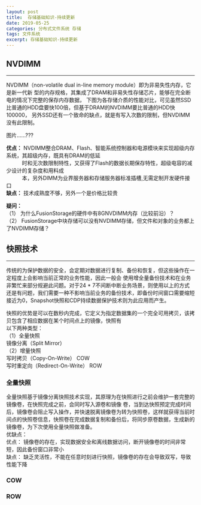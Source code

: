 ```yaml
---
layout: post
title:  存储基础知识-持续更新
date: 2019-05-25
categories: 分布式文件系统 存储
tags: 文件系统
excerpt: 存储基础知识-持续更新
---
```


## NVDIMM
------
NVDIMM（non-volatile dual in-line memory module）即为非易失性内存，它是新一代新
型的内存规格，其集成了DRAM和非易失性存储芯片，能够在完全断电的情况下完整的保存内存数据，
下图为各存储介质的性能对比，可见虽然SSD比普通的HDD盘要快100倍，但基于DRAM的NVDIMM要比普通的HDD快100000，
另外SSD还有一个致命的缺点，就是有写入次数的限制，但NVDIMM没有此限制。

图片......???

**优点：** NVDIMM整合DRAM、Flash、智能系统控制器和电源模块来实现超级内存系统，其超级内存，既具有DRAM的低延    
&emsp;&emsp;&emsp;时和无次数限制特性，又获得了Flash的数据长期保存特性，超级电容的减少设计的复杂度和用料成     
&emsp;&emsp;&emsp;本，另外DIMM为业界服务器和存储服务器标准插槽,无需定制开发硬件接口      
**缺点：** 技术成熟度不够，另外一个是价格比较贵      

**疑问：**     
（1） 为什么FusionStorage的硬件中有8GNVDIMM内存（比较前沿）？    
（2） FusionStorage中块存储可以没有NVDIMM存储，但文件和对象的业务都上了NVDIMM存储？    


## 快照技术
------

传统的为保护数据的安全，会定期对数据进行复制、备份和恢复，但这些操作在一定程度上会影响当前正常的业务性能，因此一般会
使用增全量备份技术和在业务非繁忙来部分规避此问题。对于24 * 7不间断中断业务场景，则使用以上的方式还是有问题，我们需要一种不影响当前业务的备份技术，即备份时间窗口需要缩短接近为0，Snapshot快照和CDP持续数据保护技术则为此应用而产生。      

快照的优势是可以在数秒内完成，它定义为指定数据集的一个完全可用拷贝，该拷贝包含了相应数据在某个时间点上的镜像，快照有   
以下两种类型：     
（1）全量快照       
     镜像分离（Split Mirror）     
（2）增量快照       
     写时拷贝（Copy-On-Write）  COW     
     写时重定向（Redirect-On-Write） ROW     

### 全量快照

全量快照基于镜像分离快照技术实现，其原理为在快照进行之前会维护一套完整的镜像卷，在快照完成之前，会同时写入源卷和镜像
卷，当到达快照预定完成时间后，镜像卷会阻止写入操作，并快速脱离镜像卷为转为快照卷，这样就获得当前时间点的快照卷信息，快照卷在完成数据复制和备份后，将同步原卷数据，生成新的镜像卷，为下次使用全量快照做准备。    
优缺点：       
优点： 镜像卷的存在，实现数据安全和离线数据访问，断开镜像卷的时间非常短，因此备份窗口非常小           
缺点： 缺乏灵活性，不能在任意时刻进行快照，镜像卷的存在会导致双写，导致性能下降   


### COW

### ROW


